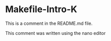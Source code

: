 # Makefile-Intro-K

This is a comment in the README.md file. 

This comment was written using the nano editor 

